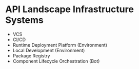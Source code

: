 # API Landscape Infrastructure Systems

* VCS
* CI/CD
* Runtime Deployment Platform \(Environment\)
* Local Development \(Environment\)
* Package Registry
* Component Lifecycle Orchestration \(Bot\)



